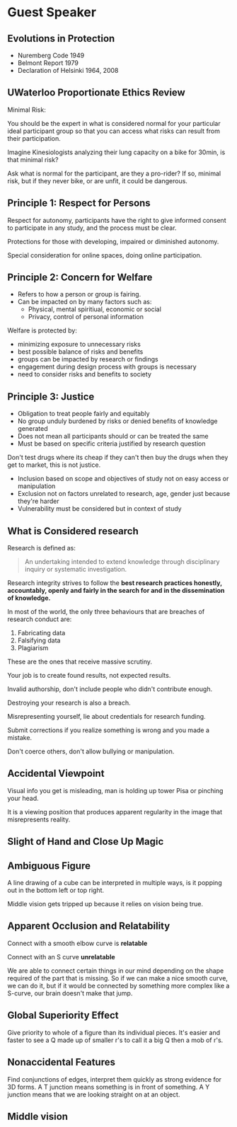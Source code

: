 # Guest Speaker

## Evolutions in Protection

* Nuremberg Code 1949
* Belmont Report 1979
* Declaration of Helsinki 1964, 2008

## UWaterloo Proportionate Ethics Review

Minimal Risk:

You should be the expert in what is considered normal for your particular ideal participant group so that you can access what risks can result from their participation.

Imagine Kinesiologists analyzing their lung capacity on a bike for 30min, is that minimal risk?

Ask what is normal for the participant, are they a pro-rider? If so, minimal risk, but if they never bike, or are unfit, it could be dangerous.

## Principle 1: Respect for Persons

Respect for autonomy, participants have the right to give informed consent to participate in any study, and the process must be clear.

Protections for those with developing, impaired or diminished autonomy.

Special consideration for online spaces, doing online participation.

## Principle 2: Concern for Welfare

* Refers to how a person or group is fairing.
* Can be impacted on by many factors such as:
    * Physical, mental spiritiual, economic or social
    * Privacy, control of personal information

Welfare is protected by:
* minimizing exposure to unnecessary risks
* best possible balance of risks and benefits
* groups can be impacted by research or findings
* engagement during design process with groups is necessary
* need to consider risks and benefits to society

## Principle 3: Justice

* Obligation to treat people fairly and equitably
* No group unduly burdened by risks or denied benefits of knowledge generated
* Does not mean all participants should or can be treated the same
* Must be based on specific criteria justified by research question

Don't test drugs where its cheap if they can't then buy the drugs when they get to market, this is not justice.

* Inclusion based on scope and objectives of study not on easy access or manipulation
* Exclusion not on factors unrelated to research, age, gender just because they're harder
* Vulnerability must be considered but in context of study

## What is Considered research

Research is defined as:

> An undertaking intended to extend knowledge through disciplinary inquiry or systematic investigation.

Research integrity strives to follow the **best research practices honestly, accountably, openly and fairly in the search for and in the dissemination of knowledge.**

In most of the world, the only three behaviours that are breaches of research conduct are:

1. Fabricating data
2. Falsifying data
3. Plagiarism

These are the ones that receive massive scrutiny.

Your job is to create found results, not expected results.

Invalid authorship, don't include people who didn't contribute enough.

Destroying your research is also a breach.

Misrepresenting yourself, lie about credentials for research funding.

Submit corrections if you realize something is wrong and you made a mistake.

Don't coerce others, don't allow bullying or manipulation.

## Accidental Viewpoint

Visual info you get is misleading, man is holding up tower Pisa or pinching your head.

It is a viewing position that produces apparent regularity in the image that misrepresents reality.

## Slight of Hand and Close Up Magic

## Ambiguous Figure

A line drawing of a cube can be interpreted in multiple ways, is it popping out in the bottom left or top right.

Middle vision gets tripped up because it relies on vision being true.

## Apparent Occlusion and Relatability

Connect with a smooth elbow curve is **relatable**

Connect with an S curve **unrelatable**

We are able to connect certain things in our mind depending on the shape required of the part that is missing. So if we can make a nice smooth curve, we can do it, but if it would be connected by something more complex like a S-curve, our brain doesn't make that jump.

## Global Superiority Effect

Give priority to whole of a figure than its individual pieces. It's easier and faster to see a Q made up of smaller r's to call it a big Q then a mob of r's.

## Nonaccidental Features

Find conjunctions of edges, interpret them quickly as strong evidence for 3D forms. A T junction means something is in front of something. A Y junction means that we are looking straight on at an object.

## Middle vision
